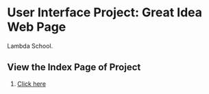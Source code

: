 # User Interface Project: Great Idea Web Page

Lambda School. 

## View the Index Page of Project
1. <a href="https://davidaceves.github.io/User-Interface/index.html">Click here</a>
